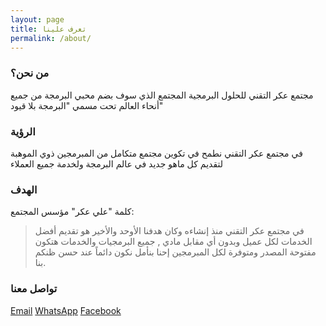 ```yaml
---
layout: page
title: تعرف علينا
permalink: /about/
---
```


### من نحن؟

مجتمع عكر التقني للحلول البرمجية
المجتمع الذي سوف بضم محبي البرمجة من جميع أنحاء العالم
تحت مسمي "البرمجة بلا قيود"

### الرؤية

في مجتمع عكر التقني نطمح في تكوين مجتمع متكامل من المبرمجين ذوي الموهبة
لتقديم كل ماهو جديد في عالم البرمجة
ولخدمة جميع العملاء

### الهدف

كلمة "علي عكر" مؤسس المجتمع:
> في مجتمع عكر التقني منذ إنشاءه وكان هدفنا الأوحد والأخير هو تقديم أفضل الخدمات لكل عميل
> وبدون أي مقابل مادي , جميع البرمجيات والخدمات هتكون مفتوحة المصدر ومتوفرة لكل المبرمجين
> إحنا بنأمل نكون دائماً عند حسن ظنكم بنا.

### تواصل معنا

[Email](mailto:akercoding@outlook.com)
[WhatsApp](+201275265845)
[Facebook](https://www.facebook.com/akercoding)
